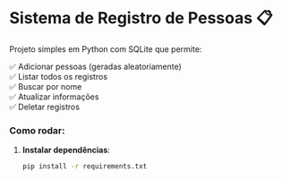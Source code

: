  # Sistema de Registro de Pessoas 📋

Projeto simples em Python com SQLite que permite:

✅ Adicionar pessoas (geradas aleatoriamente)  
✅ Listar todos os registros  
✅ Buscar por nome  
✅ Atualizar informações  
✅ Deletar registros

### Como rodar:

1. **Instalar dependências**:
   ```bash
   pip install -r requirements.txt

